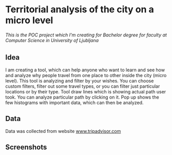 # Territorial analysis of the city on a micro level

###### This is the POC project which I'm creating for Bachelor degree for faculty at Computer Science in University of Ljubljana

## Idea
I am creating a tool, which can help anyone who want to learn and see how and analyze why 
people travel from one place to other inside the city (micro level). This tool is analyzing 
and filter by your wishes. You can choose custom filters, filter out some travel types, or
you can filter just particular locations or by their type. Tool draw lines which is showing
actual path user took. You can analyze particular path by clicking on it. Pop up shows the 
few histograms with important data, which can then be analyzed.

## Data
Data was collected from website 
www.tripadvisor.com 

## Screenshots

